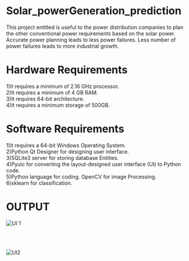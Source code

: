 # Solar_powerGeneration_prediction

This project entitled is useful to the power distribution companies to plan the other conventional power requirements based on the solar power. Accurate power planning leads to less power failures. Less number of power failures leads to more industrial growth.
 
# Hardware Requirements 

1)It requires a minimum of 2.16 GHz processor. 
<br>
2)It requires a minimum of 4 GB RAM. 
<br>
3)It requires 64-bit architecture.
<br>
4)It requires a minimum storage of 500GB. 

# Software Requirements

1)It requires a 64-bit Windows Operating System.
<br>
2)Python Qt Designer for designing user interface. 
<br>
3)SQLite3 server for storing database Entities.
<br>
4)Pyuic for converting the layout-designed user interface (UI) to Python code. 
<br>
5)Python language for coding. OpenCV for image Processing.
<br>
6)sklearn for classification.

 

 # OUTPUT
 
 ![UI 1](https://github.com/gowtamyreddy/Solar_powerGeneration_prediction/assets/142113089/5a0b1833-4d36-4c56-bf30-7990c7e27ec3)



<br>
<br>


![UI2](https://github.com/gowtamyreddy/Solar_powerGeneration_prediction/assets/142113089/066ed661-07c6-4c73-a9a9-532942f47f15)
